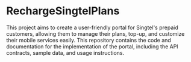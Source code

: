 # RechargeSingtelPlans
This project aims to create a user-friendly portal for Singtel's prepaid customers, allowing them to manage their plans, top-up, and customize their mobile services easily. This repository contains the code and documentation for the implementation of the portal, including the API contracts, sample data, and usage instructions.

